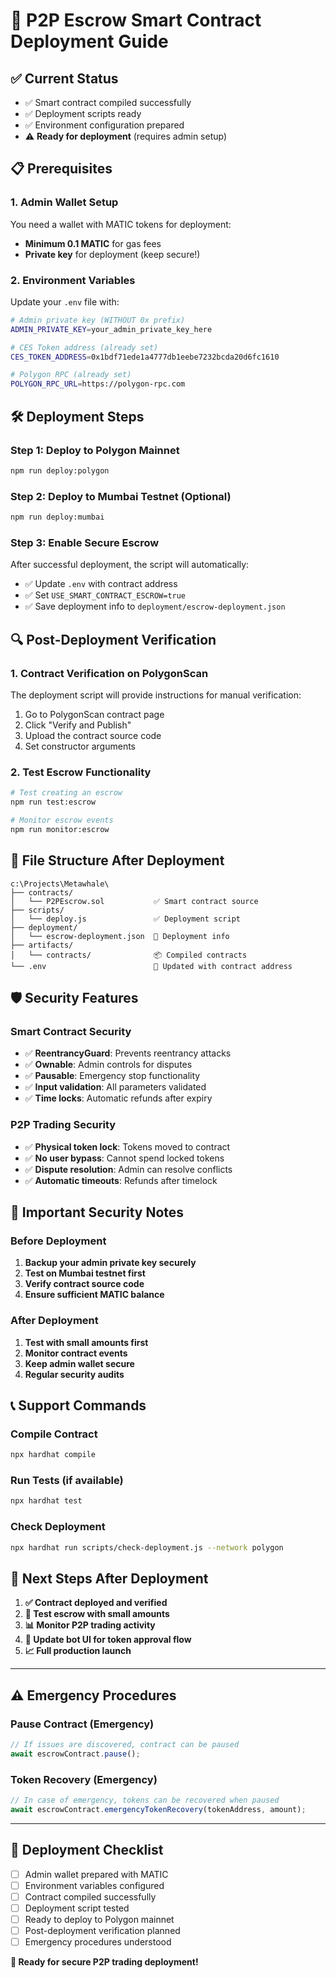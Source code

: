 # 🚀 P2P Escrow Smart Contract Deployment Guide

## ✅ Current Status
- ✅ Smart contract compiled successfully
- ✅ Deployment scripts ready  
- ✅ Environment configuration prepared
- ⚠️ **Ready for deployment** (requires admin setup)

## 📋 Prerequisites

### 1. Admin Wallet Setup
You need a wallet with MATIC tokens for deployment:
- **Minimum 0.1 MATIC** for gas fees
- **Private key** for deployment (keep secure!)

### 2. Environment Variables
Update your `.env` file with:
```bash
# Admin private key (WITHOUT 0x prefix)
ADMIN_PRIVATE_KEY=your_admin_private_key_here

# CES Token address (already set)
CES_TOKEN_ADDRESS=0x1bdf71ede1a4777db1eebe7232bcda20d6fc1610

# Polygon RPC (already set)
POLYGON_RPC_URL=https://polygon-rpc.com
```

## 🛠️ Deployment Steps

### Step 1: Deploy to Polygon Mainnet
```bash
npm run deploy:polygon
```

### Step 2: Deploy to Mumbai Testnet (Optional)
```bash
npm run deploy:mumbai
```

### Step 3: Enable Secure Escrow
After successful deployment, the script will automatically:
- ✅ Update `.env` with contract address
- ✅ Set `USE_SMART_CONTRACT_ESCROW=true`
- ✅ Save deployment info to `deployment/escrow-deployment.json`

## 🔍 Post-Deployment Verification

### 1. Contract Verification on PolygonScan
The deployment script will provide instructions for manual verification:
1. Go to PolygonScan contract page
2. Click "Verify and Publish"
3. Upload the contract source code
4. Set constructor arguments

### 2. Test Escrow Functionality
```bash
# Test creating an escrow
npm run test:escrow

# Monitor escrow events
npm run monitor:escrow
```

## 📁 File Structure After Deployment

```
c:\Projects\Metawhale\
├── contracts/
│   └── P2PEscrow.sol           ✅ Smart contract source
├── scripts/
│   └── deploy.js               ✅ Deployment script
├── deployment/
│   └── escrow-deployment.json  📄 Deployment info
├── artifacts/
│   └── contracts/              📦 Compiled contracts
└── .env                        🔧 Updated with contract address
```

## 🛡️ Security Features

### Smart Contract Security
- ✅ **ReentrancyGuard**: Prevents reentrancy attacks
- ✅ **Ownable**: Admin controls for disputes
- ✅ **Pausable**: Emergency stop functionality
- ✅ **Input validation**: All parameters validated
- ✅ **Time locks**: Automatic refunds after expiry

### P2P Trading Security
- ✅ **Physical token lock**: Tokens moved to contract
- ✅ **No user bypass**: Cannot spend locked tokens
- ✅ **Dispute resolution**: Admin can resolve conflicts
- ✅ **Automatic timeouts**: Refunds after timelock

## 🚨 Important Security Notes

### Before Deployment
1. **Backup your admin private key securely**
2. **Test on Mumbai testnet first**
3. **Verify contract source code**
4. **Ensure sufficient MATIC balance**

### After Deployment
1. **Test with small amounts first**
2. **Monitor contract events**
3. **Keep admin wallet secure**
4. **Regular security audits**

## 📞 Support Commands

### Compile Contract
```bash
npx hardhat compile
```

### Run Tests (if available)
```bash
npx hardhat test
```

### Check Deployment
```bash
npx hardhat run scripts/check-deployment.js --network polygon
```

## 🎯 Next Steps After Deployment

1. **✅ Contract deployed and verified**
2. **🧪 Test escrow with small amounts**
3. **📊 Monitor P2P trading activity**
4. **🔧 Update bot UI for token approval flow**
5. **📈 Full production launch**

---

## ⚠️ Emergency Procedures

### Pause Contract (Emergency)
```javascript
// If issues are discovered, contract can be paused
await escrowContract.pause();
```

### Token Recovery (Emergency)
```javascript
// In case of emergency, tokens can be recovered when paused
await escrowContract.emergencyTokenRecovery(tokenAddress, amount);
```

---

## 📝 Deployment Checklist

- [ ] Admin wallet prepared with MATIC
- [ ] Environment variables configured
- [ ] Contract compiled successfully
- [ ] Deployment script tested
- [ ] Ready to deploy to Polygon mainnet
- [ ] Post-deployment verification planned
- [ ] Emergency procedures understood

**🚀 Ready for secure P2P trading deployment!**